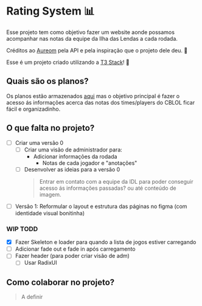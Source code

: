 # Rating System 📊
Esse projeto tem como objetivo fazer um website aonde possamos acompanhar nas notas da equipe da Ilha das Lendas a cada rodada.

Créditos ao [Aureom](https://github.com/Aureom/live-lol-esports) pela API e pela inspiração que o projeto dele deu. 🤗

Esse é um projeto criado utilizando a [T3 Stack](https://create.t3.gg/)! 🚀

## Quais são os planos?
Os planos estão armazenados [aqui](https://www.figma.com/file/1TSnkqzaoLUugLVZ6iwNTB/IDL---Rating-System?node-id=0%3A1) mas o objetivo principal é fazer o acesso ás informações acerca das notas dos times/players do CBLOL ficar fácil e organizadinho.

## O que falta no projeto?
- [ ] Criar uma versão 0
    - [ ] Criar uma visão de administrador para:
        - Adicionar informações da rodada
            - Notas de cada jogador e "anotações"
    - [ ] Desenvolver as ideias para a versão 0
        > Entrar em contato com a equipe da IDL para poder conseguir acesso ás informações passadas? ou até conteúdo de imagem.
- [ ] Versão 1: Reformular o layout e estrutura das páginas no figma (com identidade visual bonitinha)
### WIP TODD
- [x] Fazer Skeleton e loader para quando a lista de jogos estiver carregando
- [ ] Adicionar fade out e fade in após carregamento
- [ ] Fazer header (para poder criar visão de adm)
    - [ ] Usar RadixUI

## Como colaborar no projeto?
> A definir
